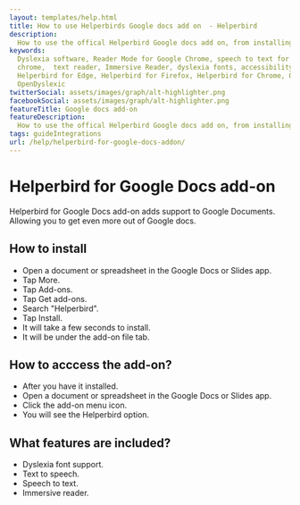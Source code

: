 ```yaml
---
layout: templates/help.html
title: How to use Helperbirds Google docs add on  - Helperbird
description:
  How to use the offical Helperbird Google docs add on, from installing, the features and more.
keywords:
  Dyslexia software, Reader Mode for Google Chrome, speech to text for chrome, Text to speech for
  chrome,  text reader, Immersive Reader, dyslexia fonts, accessibility software, dyslexia software,
  Helperbird for Edge, Helperbird for Firefox, Helperbird for Chrome, Opendyslexic for Chrome,
  OpenDyslexic
twitterSocial: assets/images/graph/alt-highlighter.png
facebookSocial: assets/images/graph/alt-highlighter.png
featureTitle: Google docs add-on
featureDescription:
  How to use the offical Helperbird Google docs add on, from installing, the features and more.
tags: guideIntegrations
url: /help/helperbird-for-google-docs-addon/
---
```


# Helperbird for Google Docs add-on

Helperbird for Google Docs add-on adds support to Google Documents. Allowing you to get even more
out of Google docs.

## How to install

- Open a document or spreadsheet in the Google Docs or Slides app.
- Tap More.
- Tap Add-ons.
- Tap Get add-ons.
- Search "Helperbird".
- Tap Install.
- It will take a few seconds to install.
- It will be under the add-on file tab.

## How to acccess the add-on?

- After you have it installed.
- Open a document or spreadsheet in the Google Docs or Slides app.
- Click the add-on menu icon.
- You will see the Helperbird option.

## What features are included?

- Dyslexia font support.
- Text to speech.
- Speech to text.
- Immersive reader.
